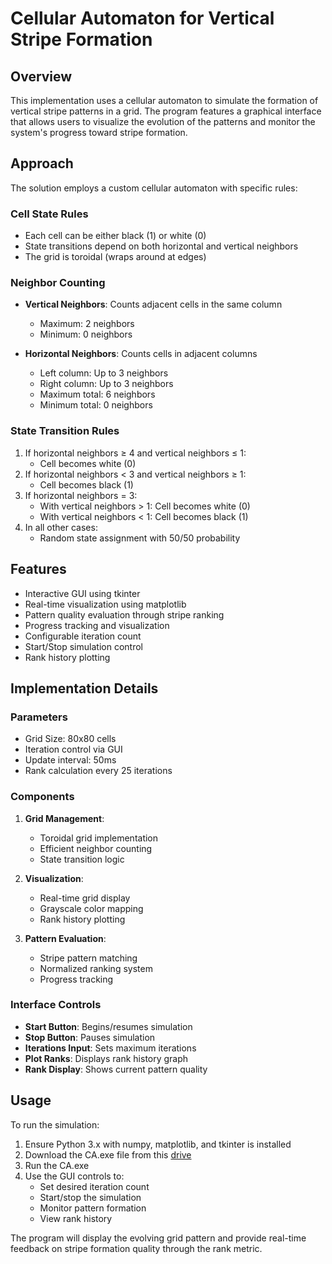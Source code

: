 # Cellular Automaton for Vertical Stripe Formation

## Overview
This implementation uses a cellular automaton to simulate the formation of vertical stripe patterns in a grid. The program features a graphical interface that allows users to visualize the evolution of the patterns and monitor the system's progress toward stripe formation.

## Approach
The solution employs a custom cellular automaton with specific rules:

### Cell State Rules
- Each cell can be either black (1) or white (0)
- State transitions depend on both horizontal and vertical neighbors
- The grid is toroidal (wraps around at edges)

### Neighbor Counting
- **Vertical Neighbors**: Counts adjacent cells in the same column
  - Maximum: 2 neighbors
  - Minimum: 0 neighbors

- **Horizontal Neighbors**: Counts cells in adjacent columns
  - Left column: Up to 3 neighbors
  - Right column: Up to 3 neighbors
  - Maximum total: 6 neighbors
  - Minimum total: 0 neighbors

### State Transition Rules
1. If horizontal neighbors ≥ 4 and vertical neighbors ≤ 1:
   - Cell becomes white (0)
2. If horizontal neighbors < 3 and vertical neighbors ≥ 1:
   - Cell becomes black (1)
3. If horizontal neighbors = 3:
   - With vertical neighbors > 1: Cell becomes white (0)
   - With vertical neighbors < 1: Cell becomes black (1)
4. In all other cases:
   - Random state assignment with 50/50 probability

## Features
- Interactive GUI using tkinter
- Real-time visualization using matplotlib
- Pattern quality evaluation through stripe ranking
- Progress tracking and visualization
- Configurable iteration count
- Start/Stop simulation control
- Rank history plotting

## Implementation Details

### Parameters
- Grid Size: 80x80 cells
- Iteration control via GUI
- Update interval: 50ms
- Rank calculation every 25 iterations

### Components
1. **Grid Management**:
   - Toroidal grid implementation
   - Efficient neighbor counting
   - State transition logic

2. **Visualization**:
   - Real-time grid display
   - Grayscale color mapping
   - Rank history plotting

3. **Pattern Evaluation**:
   - Stripe pattern matching
   - Normalized ranking system
   - Progress tracking

### Interface Controls
- **Start Button**: Begins/resumes simulation
- **Stop Button**: Pauses simulation
- **Iterations Input**: Sets maximum iterations
- **Plot Ranks**: Displays rank history graph
- **Rank Display**: Shows current pattern quality

## Usage
To run the simulation:
1. Ensure Python 3.x with numpy, matplotlib, and tkinter is installed
2. Download the CA.exe file from this [drive](https://drive.google.com/drive/folders/1YV0cZw733MaLh9Rk8jVq1_u4qel_gbZU?usp=sharing)
3. Run the CA.exe
4. Use the GUI controls to:
   - Set desired iteration count
   - Start/stop the simulation
   - Monitor pattern formation
   - View rank history

The program will display the evolving grid pattern and provide real-time feedback on stripe formation quality through the rank metric.
